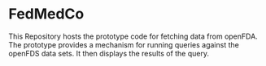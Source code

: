 # FedMedCo
This Repository hosts the prototype code for fetching data from openFDA. The prototype provides a mechanism for running
queries against the openFDS data sets. It then displays the results of the query.

